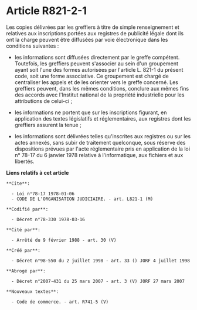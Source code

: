 # Article R821-2-1

Les copies délivrées par les greffiers à titre de simple renseignement et relatives aux inscriptions portées aux registres de
publicité légale dont ils ont la charge peuvent être diffusées par voie électronique dans les conditions suivantes :

- les informations sont diffusées directement par le greffe compétent. Toutefois, les greffiers peuvent s'associer au sein
d'un groupement ayant soit l'une des formes autorisées par l'article L. 821-1 du présent code, soit une forme associative. Ce
groupement est chargé de centraliser les appels et de les orienter vers le greffe concerné. Les greffiers peuvent, dans les
mêmes conditions, conclure aux mêmes fins des accords avec l'Institut national de la propriété industrielle pour les
attributions de celui-ci ;

- les informations ne portent que sur les inscriptions figurant, en application des textes législatifs et réglementaires, aux
registres dont les greffiers assurent la tenue ;

- les informations sont délivrées telles qu'inscrites aux registres ou sur les actes annexés, sans subir de traitement
quelconque, sous réserve des dispositions prévues par l'acte réglementaire pris en application de la loi n° 78-17 du 6
janvier 1978 relative à l'informatique, aux fichiers et aux libertés.

**Liens relatifs à cet article**

	**Cite**:

	  - Loi n°78-17 1978-01-06
	  - CODE DE L'ORGANISATION JUDICIAIRE. - art. L821-1 (M)

	**Codifié par**:

	  - Décret n°78-330 1978-03-16

	**Cité par**:

	  - Arrêté du 9 février 1988 - art. 30 (V)

	**Créé par**:

	  - Décret n°98-550 du 2 juillet 1998 - art. 33 () JORF 4 juillet 1998

	**Abrogé par**:

	  - Décret n°2007-431 du 25 mars 2007 - art. 3 (V) JORF 27 mars 2007

	**Nouveaux textes**:

	  - Code de commerce. - art. R741-5 (V)
